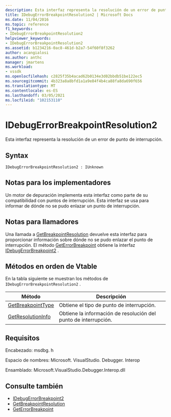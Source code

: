 ```yaml
---
description: Esta interfaz representa la resolución de un error de punto de interrupción.
title: IDebugErrorBreakpointResolution2 | Microsoft Docs
ms.date: 11/04/2016
ms.topic: reference
f1_keywords:
- IDebugErrorBreakpointResolution2
helpviewer_keywords:
- IDebugErrorBreakpointResolution2
ms.assetid: b1234216-0ac8-461d-b2a7-54f60f8f3262
author: acangialosi
ms.author: anthc
manager: jmartens
ms.workload:
- vssdk
ms.openlocfilehash: c2825f35b4acad62b0134e3d02bbdb51be122ec5
ms.sourcegitcommit: 4b323a8a8bfd1a1a9e84f4b4ca88fa8da690f656
ms.translationtype: MT
ms.contentlocale: es-ES
ms.lasthandoff: 03/05/2021
ms.locfileid: "102153110"
---
```

# <a name="idebugerrorbreakpointresolution2"></a>IDebugErrorBreakpointResolution2
Esta interfaz representa la resolución de un error de punto de interrupción.

## <a name="syntax"></a>Syntax

```
IDebugErrorBreakpointResolution2 : IUnknown
```

## <a name="notes-for-implementers"></a>Notas para los implementadores
 Un motor de depuración implementa esta interfaz como parte de su compatibilidad con puntos de interrupción. Esta interfaz se usa para informar de dónde no se pudo enlazar un punto de interrupción.

## <a name="notes-for-callers"></a>Notas para llamadores
 Una llamada a [GetBreakpointResolution](../../../extensibility/debugger/reference/idebugerrorbreakpoint2-getbreakpointresolution.md) devuelve esta interfaz para proporcionar información sobre dónde no se pudo enlazar el punto de interrupción. El método [GetErrorBreakpoint](../../../extensibility/debugger/reference/idebugbreakpointerrorevent2-geterrorbreakpoint.md) obtiene la interfaz [IDebugErrorBreakpoint2](../../../extensibility/debugger/reference/idebugerrorbreakpoint2.md) .

## <a name="methods-in-vtable-order"></a>Métodos en orden de Vtable
 En la tabla siguiente se muestran los métodos de `IDebugErrorBreakpointResolution2` .

|Método|Descripción|
|------------|-----------------|
|[GetBreakpointType](../../../extensibility/debugger/reference/idebugerrorbreakpointresolution2-getbreakpointtype.md)|Obtiene el tipo de punto de interrupción.|
|[GetResolutionInfo](../../../extensibility/debugger/reference/idebugerrorbreakpointresolution2-getresolutioninfo.md)|Obtiene la información de resolución del punto de interrupción.|

## <a name="requirements"></a>Requisitos
 Encabezado: msdbg. h

 Espacio de nombres: Microsoft. VisualStudio. Debugger. Interop

 Ensamblado: Microsoft.VisualStudio.Debugger.Interop.dll

## <a name="see-also"></a>Consulte también
- [IDebugErrorBreakpoint2](../../../extensibility/debugger/reference/idebugerrorbreakpoint2.md)
- [GetBreakpointResolution](../../../extensibility/debugger/reference/idebugerrorbreakpoint2-getbreakpointresolution.md)
- [GetErrorBreakpoint](../../../extensibility/debugger/reference/idebugbreakpointerrorevent2-geterrorbreakpoint.md)
